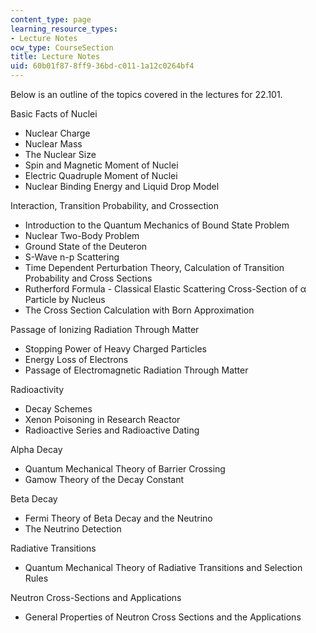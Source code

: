 ```yaml
---
content_type: page
learning_resource_types:
- Lecture Notes
ocw_type: CourseSection
title: Lecture Notes
uid: 60b01f87-8ff9-36bd-c011-1a12c0264bf4
---
```


Below is an outline of the topics covered in the lectures for 22.101.

Basic Facts of Nuclei

*   Nuclear Charge
*   Nuclear Mass
*   The Nuclear Size
*   Spin and Magnetic Moment of Nuclei
*   Electric Quadruple Moment of Nuclei
*   Nuclear Binding Energy and Liquid Drop Model

Interaction, Transition Probability, and Crossection

*   Introduction to the Quantum Mechanics of Bound State Problem
*   Nuclear Two-Body Problem
*   Ground State of the Deuteron
*   S-Wave n-p Scattering
*   Time Dependent Perturbation Theory, Calculation of Transition Probability and Cross Sections
*   Rutherford Formula - Classical Elastic Scattering Cross-Section of α Particle by Nucleus
*   The Cross Section Calculation with Born Approximation

Passage of Ionizing Radiation Through Matter

*   Stopping Power of Heavy Charged Particles
*   Energy Loss of Electrons
*   Passage of Electromagnetic Radiation Through Matter

Radioactivity

*   Decay Schemes
*   Xenon Poisoning in Research Reactor
*   Radioactive Series and Radioactive Dating

Alpha Decay

*   Quantum Mechanical Theory of Barrier Crossing
*   Gamow Theory of the Decay Constant

Beta Decay

*   Fermi Theory of Beta Decay and the Neutrino
*   The Neutrino Detection

Radiative Transitions

*   Quantum Mechanical Theory of Radiative Transitions and Selection Rules

Neutron Cross-Sections and Applications

*   General Properties of Neutron Cross Sections and the Applications